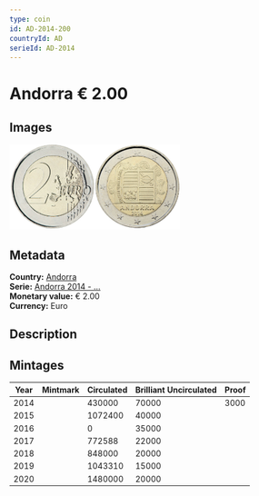 ```yaml
---
type: coin
id: AD-2014-200
countryId: AD
serieId: AD-2014
---
```


# Andorra € 2.00

## Images

<img src="../../../Images/common-2007-200.png" height="150" alt="Front image"><img src="Images/andorra-2014-200.png" height="150" alt="Back image">

## Metadata

**Country:** [Andorra](../index.md)\
**Serie:** [Andorra 2014 - ...](index.md)\
**Monetary value:** € 2.00\
**Currency:** Euro

## Description


## Mintages

| Year | Mintmark | Circulated | Brilliant Uncirculated | Proof |
| ---- | -------- | ---------- | ---------------------- | ----- |
| 2014 |  | 430000| 70000 | 3000 |
| 2015 |  | 1072400| 40000 |  |
| 2016 |  | 0| 35000 |  |
| 2017 |  | 772588| 22000 |  |
| 2018 |  | 848000| 20000 |  |
| 2019 |  | 1043310| 15000 |  |
| 2020 |  | 1480000| 20000 |  |
